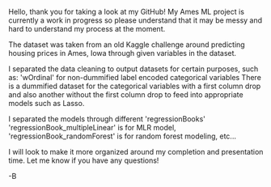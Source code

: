Hello, thank you for taking a look at my GitHub! My Ames ML project is currently a work in progress so please understand that it may be messy and hard to understand my process at the moment. 

The dataset was taken from an old Kaggle challenge around predicting housing prices in Ames, Iowa through given variables in the dataset.

I separated the data cleaning to output datasets for certain purposes, such as:
    'wOrdinal' for non-dummified label encoded categorical variables
    There is a dummified dataset for the categorical variables with a first column drop and also another without the first column drop to feed into appropriate models such as Lasso. 

I separated the models through different 'regressionBooks'
    'regressionBook_multipleLinear' is for MLR model, 'regressionBook_randomForest' is for random forest modeling, etc...



I will look to make it more organized around my completion and presentation time. Let me know if you have any questions!

-B
